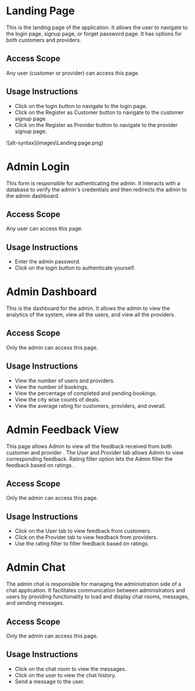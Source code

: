 # Landing Page

This is the landing page of the application. It allows the user to navigate to the login page, signup page, or forget password page. It has options for both customers and providers.

## Access Scope

Any user (customer or provider) can access this page.

## Usage Instructions

- Click on the login button to navigate to the login page.
- Click on the Register as Customer button to navigate to the customer signup page.
- Click on the Register as Provider button to navigate to the provider signup page.

![alt-syntax](images\Landing page.png)

# Admin Login

This form is responsible for authenticating the admin. It interacts with a database to verify the admin's credentials and then redirects the admin to the admin dashboard.

## Access Scope

Any user can access this page.

## Usage Instructions

- Enter the admin password.
- Click on the login button to authenticate yourself.


# Admin Dashboard

This is the dashboard for the admin. It allows the admin to view the analytics of the system, view all the users, and view all the providers.

## Access Scope

Only the admin can access this page.

## Usage Instructions

- View the number of users and providers.
- View the number of bookings.
- View the percentage of completed and pending bookings.
- View the city wise counts of deals.
- View the average rating for customers, providers, and overall.


# Admin Feedback View

This page allows Admin to view all the feedback received from both customer and provider . The User and Provider tab allows Admin to view corresponding feedback. Rating filter option lets the Admin filter the feedback based on ratings .

## Access Scope

Only the admin can access this page.

## Usage Instructions

- Click on the User tab to view feedback from customers.
- Click on the Provider tab to view feedback from providers.
- Use the rating filter to filter feedback based on ratings.


# Admin Chat

The admin chat is responsible for managing the administration side of a chat application. It facilitates communication between administrators and users by providing functionality to load and display chat rooms, messages, and sending messages.

## Access Scope

Only the admin can access this page.

## Usage Instructions

- Click on the chat room to view the messages.
- Click on the user to view the chat history.
- Send a message to the user.
